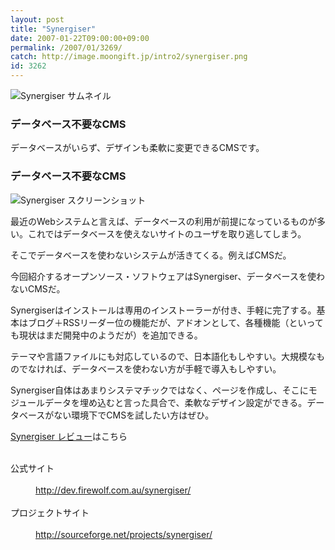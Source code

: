 ```yaml
---
layout: post
title: "Synergiser"
date: 2007-01-22T09:00:00+09:00
permalink: /2007/01/3269/
catch: http://image.moongift.jp/intro2/synergiser.png
id: 3262
---
```

 ![Synergiser サムネイル](http://image.moongift.jp/intro2/synergiser.t.png "Synergiser サムネイル")
  

### データベース不要なCMS
  
データベースがいらず、デザインも柔軟に変更できるCMSです。  
<!--more-->  

### データベース不要なCMS
  

![Synergiser スクリーンショット](http://image.moongift.jp/intro2/synergiser.png "Synergiser スクリーンショット")

  

最近のWebシステムと言えば、データベースの利用が前提になっているものが多い。これではデータベースを使えないサイトのユーザを取り逃してしまう。

  

そこでデータベースを使わないシステムが活きてくる。例えばCMSだ。

  

今回紹介するオープンソース・ソフトウェアはSynergiser、データベースを使わないCMSだ。

  

Synergiserはインストールは専用のインストーラーが付き、手軽に完了する。基本はブログ＋RSSリーダー位の機能だが、アドオンとして、各種機能（といっても現状はまだ開発中のようだが）を追加できる。

  

テーマや言語ファイルにも対応しているので、日本語化もしやすい。大規模なものでなければ、データベースを使わない方が手軽で導入もしやすい。

  

Synergiser自体はあまりシステマチックではなく、ページを作成し、そこにモジュールデータを埋め込むと言った具合で、柔軟なデザイン設定ができる。データベースがない環境下でCMSを試したい方はぜひ。

  

[Synergiser レビュー](http://oss.moongift.jp/review/i-3276.html)はこちら

  
<dl>
<br><dt>公式サイト</dt>
<br><dd><a href="http://dev.firewolf.com.au/synergiser/" target="_blank">http://dev.firewolf.com.au/synergiser/</a></dd>
<br><dt>プロジェクトサイト</dt>
<br><dd><a href="http://sourceforge.net/projects/synergiser/" target="_blank">http://sourceforge.net/projects/synergiser/</a></dd>
<br>
</dl>